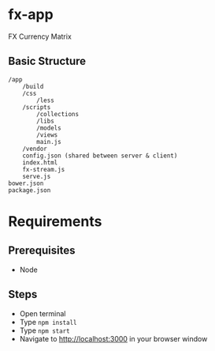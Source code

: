 # fx-app
FX Currency Matrix

## Basic Structure
    /app
        /build
        /css
            /less
        /scripts
            /collections
            /libs
            /models
            /views
            main.js
        /vendor
        config.json (shared between server & client)
        index.html
        fx-stream.js
        serve.js
    bower.json
    package.json
    
# Requirements
## Prerequisites
- Node

## Steps
- Open terminal
- Type `npm install`
- Type `npm start`
- Navigate to [http://localhost:3000](http://localhost:3000) in your browser window